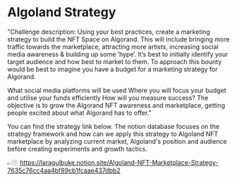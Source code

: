 # Algoland Strategy
"Challenge description:
Using your best practices, create a marketing strategy to build the NFT Space on Algorand. This will include bringing more traffic towards the marketplace, attracting more artists, increasing social media awareness & building up some ‘hype’. It’s best to initially identify your target audience and how best to market to them. To approach this bounty would be best to imagine you have a budget for a marketing strategy for Algorand.

What social media platforms will be used
Where you will focus your budget and utilise your funds efficiently
How will you measure success?
The objective is to grow the Algorand NFT awareness and marketplace, getting people excited about what Algorand has to offer."

You can find the strategy link below. The notion database focuses on the strategy framework and how can we apply this strategy to Algoland NFT marketplace by analyzing current market, Algoland's position and audience before creating experiments and growth tactics.

👉🏼 https://laragulbuke.notion.site/Algoland-NFT-Marketplace-Strategy-7635c76cc4aa4bf89cb1fcaae437dbb2
